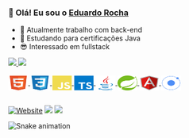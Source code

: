 ### 👋 Olá! Eu sou o [Eduardo Rocha ](https://rochaeduardo.com.br/)
- 🔭 Atualmente trabalho com back-end
- 🌱 Estudando para certificações Java
- 😎 Interessado em fullstack
<div>
   <a href="https://www.linkedin.com/in/eduardojrrocha/">
      <img height="180em" src="https://github-readme-stats.vercel.app/api?username=rochaeduardo&show_icons=true&theme=tokyonight&include_all_commits=true&count_private=true"/>
      <img height="180em" src="https://github-readme-stats.vercel.app/api/top-langs/?username=rochaeduardo&layout=compact&langs_count=7&theme=tokyonight"/>
</div>
  
<div style="display: inline_block"><br>
<img align="center" alt="rocha-HTML" height="30" width="40" src="https://raw.githubusercontent.com/devicons/devicon/master/icons/html5/html5-original.svg">
<img align="center" alt="rocha-CSS" height="30" width="40" src="https://raw.githubusercontent.com/devicons/devicon/master/icons/css3/css3-original.svg">
<img align="center" alt="rocha-Js" height="30" width="40" src="https://raw.githubusercontent.com/devicons/devicon/master/icons/javascript/javascript-plain.svg">
<img align="center" alt="rocha-Ts" height="30" width="40" src="https://raw.githubusercontent.com/devicons/devicon/master/icons/typescript/typescript-plain.svg">
<img align="center" alt="rocha-Java" height="30" width="40" src="https://raw.githubusercontent.com/devicons/devicon/master/icons/java/java-original.svg">
<img align="center" alt="rocha-Spring" height="30" width="40" src="https://raw.githubusercontent.com/devicons/devicon/master/icons/spring/spring-original.svg">                     <img align="center" alt="rocha-Angular" height="30" width="40" src="https://raw.githubusercontent.com/devicons/devicon/master/icons/angularjs/angularjs-original.svg">
<img align="center" alt="rocha-IONIC" height="30" width="40" src="https://raw.githubusercontent.com/devicons/devicon/master/icons/ionic/ionic-original.svg">
</div>
  
##
<div> 
<a href="https://www.rochaeduardo.com.br/" target="_blank"><img alt="Website" src="https://img.shields.io/website?logoColor=green&style=for-the-badge&up_color=blue&up_message=Portf%C3%B3lio&url=https%3A%2F%2Frochaeduardo.com.br"/></a>
<a href = "mailto:contato@rochaeduardo.com.br"><img src="https://img.shields.io/badge/-Gmail-%23333?style=for-the-badge&logo=gmail&logoColor=white" target="_blank"></a>
<a href="https://www.linkedin.com/in/eduardojrrocha/" target="_blank"><img src="https://img.shields.io/badge/-LinkedIn-%230077B5?style=for-the-badge&logo=linkedin&logoColor=white" target="_blank"></a> 
</div>
   
 ![Snake animation](https://github.com/rochaeduardo/blob/output/dist/github-contribution-grid-snake.svg)
 
